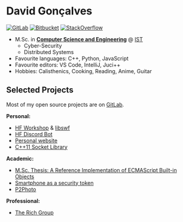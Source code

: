 # David Gonçalves

[![GitLab](https://img.shields.io/badge/GitLab-330F63?style=for-the-badge&logo=gitlab&logoColor=white)](https://gitlab.com/MangaD) [![Bitbucket](https://img.shields.io/badge/Bitbucket-330F63?style=for-the-badge&logo=bitbucket&logoColor=white)](https://bitbucket.org/MangaD) [![StackOverflow](https://shields.io/badge/StackOverflow-330F63?style=for-the-badge&logo=stackoverflow&logoColor=white)](https://stackoverflow.com/users/story/3049315)

<!--
Logos supported by shields.io: https://simpleicons.org
-->

- M.Sc. in **[Computer Science and Engineering](https://fenix.tecnico.ulisboa.pt/cursos/meic-t)** @ [IST](https://tecnico.ulisboa.pt)
  - Cyber-Security
  - Distributed Systems
- Favourite languages: C++, Python, JavaScript
- Favourite editors: VS Code, IntelliJ, Juci++ 
- Hobbies: Calisthenics, Cooking, Reading, Anime, Guitar

## Selected Projects

Most of my open source projects are on [GitLab](https://gitlab.com/MangaD).

**Personal:**

- [HF Workshop](https://gitlab.com/MangaD/hf-workshop/) & [libswf](https://gitlab.com/MangaD/libswf)
- [HF Discord Bot](https://gitlab.com/MangaD/hf-discord-bot)
- [Personal website](https://davidg.cc)
- [C++11 Socket Library](https://bitbucket.org/MangaD/libsocket)

**Academic:**

- [M.Sc. Thesis: A Reference Implementation of ECMAScript Built-in Objects](https://fenix.tecnico.ulisboa.pt/cursos/meic-t/dissertacao/1128253548922798)
- [Smartphone as a security token](https://github.com/MangaD/SIRS-Project)
- [P2Photo](https://github.com/MangaD/P2Photo)

**Professional:**

- [The Rich Group](https://gitlab.com/insomnium-eye/insomnium-eye.gitlab.io)

<!--
![GitHub Stats](https://github-readme-stats.vercel.app/api?username=MangaD&show_icons=true&theme=github_dark)
-->